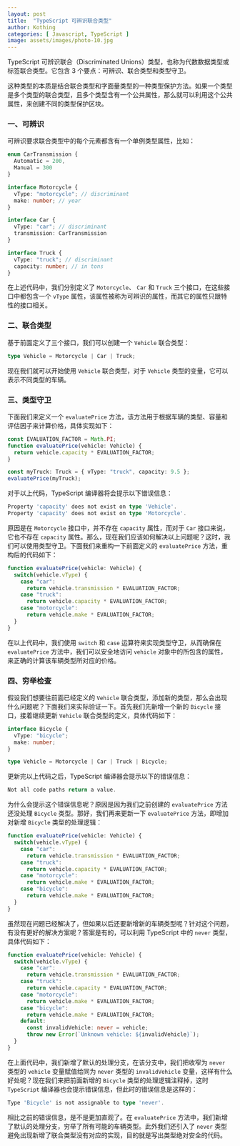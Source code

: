 ```yaml
---
layout: post
title:  "TypeScript 可辨识联合类型"
author: Kothing
categories: [ Javascript, TypeScript ]
image: assets/images/photo-10.jpg
---
```


TypeScript 可辨识联合（Discriminated Unions）类型，也称为代数数据类型或标签联合类型。它包含 3 个要点：可辨识、联合类型和类型守卫。

这种类型的本质是结合联合类型和字面量类型的一种类型保护方法。如果一个类型是多个类型的联合类型，且多个类型含有一个公共属性，那么就可以利用这个公共属性，来创建不同的类型保护区块。


### 一、可辨识
可辨识要求联合类型中的每个元素都含有一个单例类型属性，比如：
```typescript
enum CarTransmission {
  Automatic = 200,
  Manual = 300
}

interface Motorcycle {
  vType: "motorcycle"; // discriminant
  make: number; // year
}

interface Car {
  vType: "car"; // discriminant
  transmission: CarTransmission
}

interface Truck {
  vType: "truck"; // discriminant
  capacity: number; // in tons
}
```
在上述代码中，我们分别定义了 `Motorcycle`、 `Car` 和 `Truck` 三个接口，在这些接口中都包含一个 `vType` 属性，该属性被称为可辨识的属性，而其它的属性只跟特性的接口相关。
<br/>


### 二、联合类型
基于前面定义了三个接口，我们可以创建一个 `Vehicle` 联合类型：
```typescript
type Vehicle = Motorcycle | Car | Truck;
```
现在我们就可以开始使用 `Vehicle` 联合类型，对于 `Vehicle` 类型的变量，它可以表示不同类型的车辆。
<br/>


### 三、类型守卫
下面我们来定义一个 `evaluatePrice` 方法，该方法用于根据车辆的类型、容量和评估因子来计算价格，具体实现如下：
```typescript
const EVALUATION_FACTOR = Math.PI; 
function evaluatePrice(vehicle: Vehicle) {
  return vehicle.capacity * EVALUATION_FACTOR;
}

const myTruck: Truck = { vType: "truck", capacity: 9.5 };
evaluatePrice(myTruck);
```

对于以上代码，TypeScript 编译器将会提示以下错误信息：
```typescript
Property 'capacity' does not exist on type 'Vehicle'.
Property 'capacity' does not exist on type 'Motorcycle'.
```

原因是在 `Motorcycle` 接口中，并不存在 `capacity` 属性，而对于 `Car` 接口来说，它也不存在 `capacity` 属性。那么，现在我们应该如何解决以上问题呢？这时，我们可以使用类型守卫。下面我们来重构一下前面定义的 `evaluatePrice` 方法，重构后的代码如下：
```typescript
function evaluatePrice(vehicle: Vehicle) {
  switch(vehicle.vType) {
    case "car":
      return vehicle.transmission * EVALUATION_FACTOR;
    case "truck":
      return vehicle.capacity * EVALUATION_FACTOR;
    case "motorcycle":
      return vehicle.make * EVALUATION_FACTOR;
  }
}
```
在以上代码中，我们使用 `switch` 和 `case` 运算符来实现类型守卫，从而确保在 `evaluatePrice` 方法中，我们可以安全地访问 `vehicle` 对象中的所包含的属性，来正确的计算该车辆类型所对应的价格。
<br/>


### 四、穷举检查
假设我们想要往前面已经定义的 `Vehicle` 联合类型，添加新的类型，那么会出现什么问题呢？下面我们来实际验证一下。首先我们先新增一个新的 `Bicycle` 接口，接着继续更新 `Vehicle` 联合类型的定义，具体代码如下：
```typescript
interface Bicycle {
  vType: "bicycle";
  make: number;
}

type Vehicle = Motorcycle | Car | Truck | Bicycle;
```

更新完以上代码之后，TypeScript 编译器会提示以下的错误信息：
```typescript
Not all code paths return a value.
```

为什么会提示这个错误信息呢？原因是因为我们之前创建的 `evaluatePrice` 方法还没处理 `Bicycle` 类型。那好，我们再来更新一下 `evaluatePrice` 方法，即增加对新增 `Bicycle` 类型的处理逻辑：
```typescript
function evaluatePrice(vehicle: Vehicle) {
  switch(vehicle.vType) {
    case "car":
      return vehicle.transmission * EVALUATION_FACTOR;
    case "truck":
      return vehicle.capacity * EVALUATION_FACTOR;
    case "motorcycle":
      return vehicle.make * EVALUATION_FACTOR;
    case "bicycle":
      return vehicle.make * EVALUATION_FACTOR;
  }
}
```

虽然现在问题已经解决了，但如果以后还要新增新的车辆类型呢？针对这个问题，有没有更好的解决方案呢？答案是有的，可以利用 TypeScript 中的 `never` 类型，具体代码如下：
```typescript
function evaluatePrice(vehicle: Vehicle) {
  switch(vehicle.vType) {
    case "car":
      return vehicle.transmission * EVALUATION_FACTOR;
    case "truck":
      return vehicle.capacity * EVALUATION_FACTOR;
    case "motorcycle":
      return vehicle.make * EVALUATION_FACTOR;
    case "bicycle":
      return vehicle.make * EVALUATION_FACTOR;
    default: 
      const invalidVehicle: never = vehicle;
      throw new Error(`Unknown vehicle: ${invalidVehicle}`);
  }
}
```

在上面代码中，我们新增了默认的处理分支，在该分支中，我们把收窄为 `never` 类型的 `vehicle` 变量赋值给同为 `never` 类型的 `invalidVehicle` 变量，这样有什么好处呢？现在我们来把前面新增的 `Bicycle` 类型的处理逻辑注释掉，这时 `TypeScript` 编译器也会提示错误信息，但此时的错误信息是这样的：
```typescript
Type 'Bicycle' is not assignable to type 'never'.
```

相比之前的错误信息，是不是更加直观了。在 `evaluatePrice` 方法中，我们新增了默认的处理分支，穷举了所有可能的车辆类型。此外我们还引入了 `never` 类型避免出现新增了联合类型没有对应的实现，目的就是写出类型绝对安全的代码。

